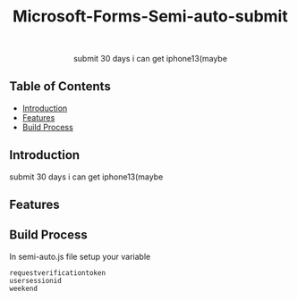 <h1 align="center"> Microsoft-Forms-Semi-auto-submit </h1> <br>

<p align="center">
  submit 30 days i can get iphone13(maybe
</p>

## Table of Contents

- [Introduction](#introduction)
- [Features](#features)
- [Build Process](#build-process)

## Introduction
submit 30 days i can get iphone13(maybe

## Features

## Build Process
In semi-auto.js file setup your variable
```
requestverificationtoken 
usersessionid
weekend
```
